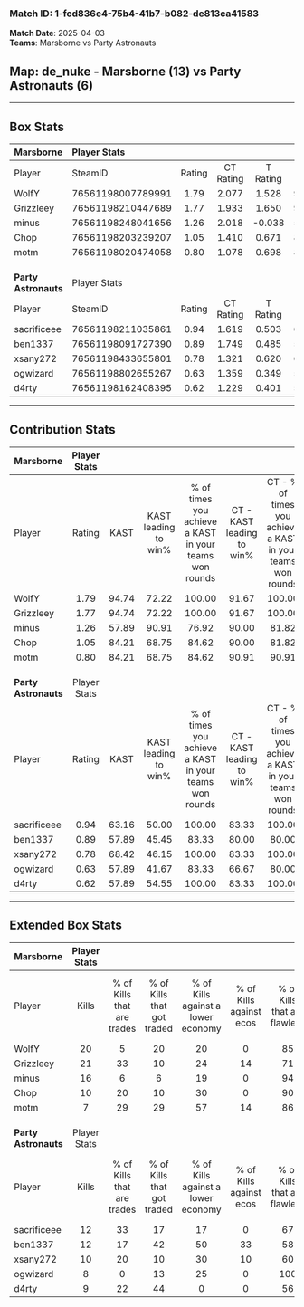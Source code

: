 ### Match ID: 1-fcd836e4-75b4-41b7-b082-de813ca41583  
**Match Date**: 2025-04-03  
**Teams**: Marsborne vs Party Astronauts  

## **Map**: de_nuke - Marsborne (13) vs Party Astronauts (6)  
---  

## Box Stats  

| **Marsborne**        | Player Stats      |        |           |          |       |       |       |         |        |      |     |
| :- | :- | :-: | :-: | :-: | :-: | :-: | :-: | :-: | :-: | :-: | :-: |
| Player               | SteamID           | Rating | CT Rating | T Rating | KAST  |  ADR  | Kills | Assists | Deaths | K/D  | HS% |
| WolfY                | 76561198007789991 |  1.79  |   2.077   |  1.528   | 94.74 | 110.5 |  20   |    5    |   9    | 2.22 | 35  |
| Grizzleey            | 76561198210447689 |  1.77  |   1.933   |  1.650   | 94.74 | 94.2  |  21   |    3    |   9    | 2.33 | 52  |
| minus                | 76561198248041656 |  1.26  |   2.018   |  -0.038  | 57.89 | 88.9  |  16   |    3    |   9    | 1.78 | 56  |
| Chop                 | 76561198203239207 |  1.05  |   1.410   |  0.671   | 84.21 | 70.6  |  10   |    6    |   12   | 0.83 | 40  |
| motm                 | 76561198020474058 |  0.80  |   1.078   |  0.698   | 84.21 | 35.4  |   7   |    5    |   12   | 0.58 | 42  |
|                      |                   |        |           |          |       |       |       |         |        |      |     |
|                      |                   |        |           |          |       |       |       |         |        |      |     |
|                      |                   |        |           |          |       |       |       |         |        |      |     |
| **Party Astronauts** | Player Stats      |        |           |          |       |       |       |         |        |      |     |
| Player               | SteamID           | Rating | CT Rating | T Rating | KAST  |  ADR  | Kills | Assists | Deaths | K/D  | HS% |
| sacrificeee          | 76561198211035861 |  0.94  |   1.619   |  0.503   | 63.16 | 69.5  |  12   |    3    |   13   | 0.92 | 33  |
| ben1337              | 76561198091727390 |  0.89  |   1.749   |  0.485   | 57.89 | 82.5  |  12   |    8    |   16   | 0.75 | 58  |
| xsany272             | 76561198433655801 |  0.78  |   1.321   |  0.620   | 68.42 | 52.6  |  10   |    4    |   15   | 0.67 | 70  |
| ogwizard             | 76561198802655267 |  0.63  |   1.359   |  0.349   | 57.89 | 51.0  |   8   |    7    |   15   | 0.53 | 25  |
| d4rty                | 76561198162408395 |  0.62  |   1.229   |  0.401   | 57.89 | 44.9  |   9   |    1    |   15   | 0.60 | 55  |
---  

## Contribution Stats  

| **Marsborne**        | Player Stats |       |                      |                                                        |                           |                                                             |                          |                                                            |
| :- | :-: | :-: | :-: | :-: | :-: | :-: | :-: | :-: |
| Player               |    Rating    | KAST  | KAST leading to win% | % of times you achieve a KAST in your teams won rounds | CT - KAST leading to win% | CT - % of times you achieve a KAST in your teams won rounds | T - KAST leading to win% | T - % of times you achieve a KAST in your teams won rounds |
| WolfY                |     1.79     | 94.74 |        72.22         |                         100.00                         |           91.67           |                           100.00                            |          33.33           |                           100.00                           |
| Grizzleey            |     1.77     | 94.74 |        72.22         |                         100.00                         |           91.67           |                           100.00                            |          33.33           |                           100.00                           |
| minus                |     1.26     | 57.89 |        90.91         |                         76.92                          |           90.00           |                            81.82                            |          100.00          |                           50.00                            |
| Chop                 |     1.05     | 84.21 |        68.75         |                         84.62                          |           90.00           |                            81.82                            |          33.33           |                           100.00                           |
| motm                 |     0.80     | 84.21 |        68.75         |                         84.62                          |           90.91           |                            90.91                            |          20.00           |                           50.00                            |
|                      |              |       |                      |                                                        |                           |                                                             |                          |                                                            |
|                      |              |       |                      |                                                        |                           |                                                             |                          |                                                            |
|                      |              |       |                      |                                                        |                           |                                                             |                          |                                                            |
| **Party Astronauts** | Player Stats |       |                      |                                                        |                           |                                                             |                          |                                                            |
| Player               |    Rating    | KAST  | KAST leading to win% | % of times you achieve a KAST in your teams won rounds | CT - KAST leading to win% | CT - % of times you achieve a KAST in your teams won rounds | T - KAST leading to win% | T - % of times you achieve a KAST in your teams won rounds |
| sacrificeee          |     0.94     | 63.16 |        50.00         |                         100.00                         |           83.33           |                           100.00                            |          16.67           |                           100.00                           |
| ben1337              |     0.89     | 57.89 |        45.45         |                         83.33                          |           80.00           |                            80.00                            |          16.67           |                           100.00                           |
| xsany272             |     0.78     | 68.42 |        46.15         |                         100.00                         |           83.33           |                           100.00                            |          14.29           |                           100.00                           |
| ogwizard             |     0.63     | 57.89 |        41.67         |                         83.33                          |           66.67           |                            80.00                            |          16.67           |                           100.00                           |
| d4rty                |     0.62     | 57.89 |        54.55         |                         100.00                         |           83.33           |                           100.00                            |          20.00           |                           100.00                           |
---  

## Extended Box Stats  

| **Marsborne**        | Player Stats |                            |                            |                                    |                         |                              |                                 |        |                             |                                     |                          |                               |                            |
| :- | :-: | :-: | :-: | :-: | :-: | :-: | :-: | :-: | :-: | :-: | :-: | :-: | :-: |
| Player               |    Kills     | % of Kills that are trades | % of Kills that got traded | % of Kills against a lower economy | % of Kills against ecos | % of Kills that are flawless | % of Kills that are close duels | Deaths | % of Deaths that get traded | % of Deaths against a lower economy | % of Deaths against ecos | % of Deaths that are flawless | % of Deaths that are close |
| WolfY                |      20      |             5              |             20             |                 20                 |            0            |              85              |                5                |   9    |             33              |                 11                  |            11            |              67               |             0              |
| Grizzleey            |      21      |             33             |             10             |                 24                 |           14            |              71              |                5                |   9    |             22              |                 33                  |            11            |              78               |             0              |
| minus                |      16      |             6              |             6              |                 19                 |            0            |              94              |                6                |   9    |              0              |                 33                  |            11            |              44               |             0              |
| Chop                 |      10      |             20             |             10             |                 30                 |            0            |              90              |               10                |   12   |             25              |                  8                  |            8             |              67               |             8              |
| motm                 |      7       |             29             |             29             |                 57                 |           14            |              86              |                0                |   12   |             42              |                  8                  |            8             |              75               |             0              |
|                      |              |                            |                            |                                    |                         |                              |                                 |        |                             |                                     |                          |                               |                            |
|                      |              |                            |                            |                                    |                         |                              |                                 |        |                             |                                     |                          |                               |                            |
|                      |              |                            |                            |                                    |                         |                              |                                 |        |                             |                                     |                          |                               |                            |
| **Party Astronauts** | Player Stats |                            |                            |                                    |                         |                              |                                 |        |                             |                                     |                          |                               |                            |
| Player               |    Kills     | % of Kills that are trades | % of Kills that got traded | % of Kills against a lower economy | % of Kills against ecos | % of Kills that are flawless | % of Kills that are close duels | Deaths | % of Deaths that get traded | % of Deaths against a lower economy | % of Deaths against ecos | % of Deaths that are flawless | % of Deaths that are close |
| sacrificeee          |      12      |             33             |             17             |                 17                 |            0            |              67              |                8                |   13   |              0              |                 15                  |            0             |              92               |             8              |
| ben1337              |      12      |             17             |             42             |                 50                 |           33            |              58              |                0                |   16   |             13              |                  6                  |            0             |              88               |             0              |
| xsany272             |      10      |             20             |             10             |                 30                 |           10            |              60              |                0                |   15   |             20              |                  7                  |            0             |              87               |             7              |
| ogwizard             |      8       |             0              |             13             |                 25                 |            0            |             100              |                0                |   15   |             13              |                 13                  |            0             |              67               |             13             |
| d4rty                |      9       |             22             |             44             |                 0                  |            0            |              56              |                0                |   15   |             20              |                  7                  |            0             |              93               |             0              |
